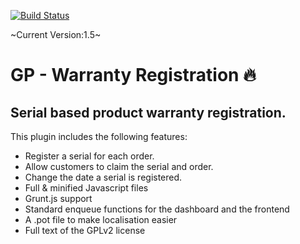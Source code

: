 [![Build Status](https://www.travis-ci.org/wpugph/WordPress-Plugin-Template.svg?branch=master)](https://www.travis-ci.org/wpugph/WordPress-Plugin-Template)

~Current Version:1.5~

GP - Warranty Registration 🔥‍
=========================

## Serial based product warranty registration.

This plugin includes the following features:

+ Register a serial for each order.
+ Allow customers to claim the serial and order.
+ Change the date a serial is registered.
+ Full & minified Javascript files
+ Grunt.js support
+ Standard enqueue functions for the dashboard and the frontend
+ A .pot file to make localisation easier
+ Full text of the GPLv2 license
